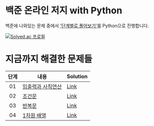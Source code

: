 # 백준 온라인 저지 with Python
백준에 나와있는 문제 중에서 ['단계별로 풀어보기'](https://www.acmicpc.net/step)를 Python으로 진행합니다.

[![Solved.ac 프로필](http://mazassumnida.wtf/api/v2/generate_badge?boj=tjswodud01)](https://solved.ac/tjswodud01)

# 지금까지 해결한 문제들
|단계|내용|Solution|
|:---:|---|---|
|01|[입출력과 사칙연산](https://www.acmicpc.net/step/1)|[Link](https://github.com/tjswodud/BOJ-with-python/tree/master/level%201)|
|02|[조건문](https://www.acmicpc.net/step/4)|[Link](https://github.com/tjswodud/BOJ-with-python/tree/master/level%202)|
|03|[반복문](https://www.acmicpc.net/step/3)|[Link](https://github.com/tjswodud/BOJ-with-python/tree/master/level%203)|
|04|[1차원 배열](https://www.acmicpc.net/step/6)|[Link](https://github.com/tjswodud/BOJ-with-python/tree/master/level%204)|